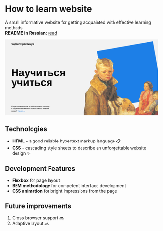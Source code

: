 # How to learn website
A small informative website for getting acquainted with effective learning methods<br/>
**README in Russian:** [read](./README.ru.md)

![Project presentation](./images/project-presentation.png)

## Technologies
- **HTML** - a good reliable hypertext markup language 📋
- **CSS** - cascading style sheets to describe an unforgettable website design ✨

## Development Features
- **Flexbox** for page layout
- **BEM methodology** for competent interface development
- **CSS animation** for bright impressions from the page

## Future improvements
1. Cross browser support 🔜
2. Adaptive layout 🔜
